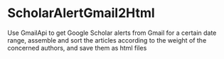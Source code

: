 # ScholarAlertGmail2Html

Use GmailApi to get Google Scholar alerts from Gmail for a certain date range, assemble and sort the articles according to the weight of the concerned authors, and save them as html files
